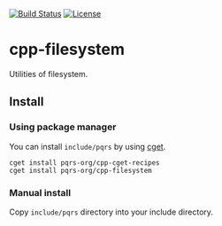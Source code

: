 [![Build Status](https://travis-ci.org/pqrs-org/cpp-filesystem.svg?branch=master)](https://travis-ci.org/pqrs-org/cpp-filesystem)
[![License](https://img.shields.io/badge/license-Boost%20Software%20License-blue.svg)](https://github.com/pqrs-org/cpp-filesystem/blob/master/LICENSE.md)

# cpp-filesystem

Utilities of filesystem.

## Install

### Using package manager

You can install `include/pqrs` by using [cget](https://github.com/pfultz2/cget).

```shell
cget install pqrs-org/cpp-cget-recipes
cget install pqrs-org/cpp-filesystem
```

### Manual install

Copy `include/pqrs` directory into your include directory.
